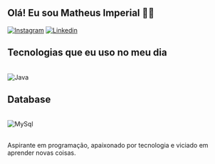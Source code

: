 ## Olá! Eu sou Matheus Imperial 🚀🚀

[![Instagram](https://img.shields.io/badge/Instagram-E4405F?style=for-the-badge&logo=instagram&logoColor=white)](https://instagram.com/matheus_imperial)
[![Linkedin](https://img.shields.io/badge/LinkedIn-0077B5?style=for-the-badge&logo=linkedin&logoColor=white)](https://www.linkedin.com/in/matheus-imperial-237340241/)
  

## Tecnologias que eu uso no meu dia

<div style="display: inline_block"><br/>
   <img align="center" alt="Java" src="https://img.shields.io/badge/Java-ED8B00?style=for-the-badge&logo=openjdk&logoColor=white">


## Database
<div style="display: inline_block"><br/>
   <img align="center" alt="MySql" src="https://img.shields.io/badge/MySQL-005C84?style=for-the-badge&logo=mysql&logoColor=white">
</div><br>

Aspirante em programação, apaixonado por tecnologia e viciado em aprender novas coisas.

